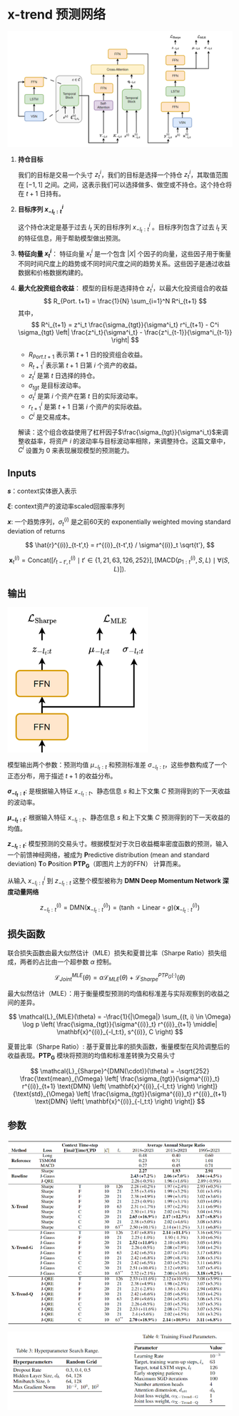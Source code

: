 # x-trend 预测网络

![模型结构](assets/README/image.png)

1. **持仓目标**

    我们的目标是交易一个头寸 $z_{t}^i$，我们的目标是选择一个持仓 $z_{t}^i$，其取值范围在 $[-1 ,1]$ 之间。之间，这表示我们可以选择做多、做空或不持仓。这个持仓将在 $t+1$ 日持有。

2. **目标序列 $x^{i}_{-l_t:t}$**

   这个持仓决定是基于过去 $l_t$ 天的目标序列 $x^i_{-l_t:t}$ 。目标序列包含了过去 $l_t$ 天的特征信息，用于帮助模型做出预测。

3. **特征向量 $x^i_t$**：
   特征向量 $x^i_t$ 是一个包含 $|X|$ 个因子的向量，这些因子用于衡量不同时间尺度上的趋势或不同时间尺度之间的趋势关系。这些因子是通过收益数据和价格数据构建的。

4. **最大化投资组合收益**：
   模型的目标是选择持仓 $z^i_t$，以最大化投资组合的收益
   $$ R_{Port. t+1} = \frac{1}{N} \sum_{i=1}^N R^i_{t+1} $$
   其中，
   $$ R^i_{t+1} = z^i_t \frac{\sigma_{tgt}}{\sigma^i_t} r^i_{t+1} - C^i \sigma_{tgt} \left| \frac{z^i_t}{\sigma^i_t} - \frac{z^i_{t-1}}{\sigma^i_{t-1}} \right| $$

   - $R_{Port. t+1}$ 表示第 $t+1$ 日的投资组合收益。
   - $R^i_{t+1}$ 表示第 $t+1$ 日第 $i$ 个资产的收益。
   - $z^i_t$ 是第 $t$ 日选择的持仓。
   - $\sigma_{tgt}$ 是目标波动率。
   - $\sigma^i_t$ 是第 $i$ 个资产在第 $t$ 日的实际波动率。
   - $r^i_{t+1}$ 是第 $t+1$ 日第 $i$ 个资产的实际收益。
   - $C^i$ 是交易成本。

    解读：这个组合收益使用了杠杆因子$\frac{\sigma_{tgt}}{\sigma^i_t}$来调整收益率，将资产 $i$ 的波动率与目标波动率相除，来调整持仓。这篇文章中，$C^i$ 设置为 0 来表现展现模型的预测能力。

## Inputs

**$s$**：context实体嵌入表示

**$\xi$**: context资产的波动率scaled回报率序列

**$x$**: 一个趋势序列，$\sigma_t^{(i)}$ 是之前60天的 exponentially weighted moving standard deviation of returns

$$
\hat{r}^{(i)}_{t-t',t} = r^{(i)}_{t-t',t} / \sigma^{(i)}_t \sqrt{t'},
$$

$$
\mathbf{x}^{(i)}_t = \text{Concat} \left( [\hat{r}^{(i)}_{t-t',t} \mid t' \in \{1, 21, 63, 126, 252\}], [\text{MACD} (p^{(i)}_{1:t}, S, L) \mid \forall (S, L)] \right).
$$

## 输出

![输出以及损失函数](assets/README/image-4.png)

模型输出两个参数：预测均值 $\mu_{-l_t:t}$ 和预测标准差 $\sigma_{-l_t:t}$，这些参数构成了一个正态分布，用于描述 $t+1$ 的收益分布。

**$\sigma_{-l_t:t}$**: 是根据输入特征 $x_{-l_t:t}$、静态信息 $s$ 和上下文集 $C$ 预测得到的下一天收益的波动率。

**$\mu_{-l_t:t}$**: 根据输入特征 $x_{-l_t:t}$、静态信息 $s$ 和上下文集 $C$ 预测得到的下一天收益的均值。

**$z_{-l_t:t}$**: 模型预测的交易头寸。根据模型对于次日收益概率密度函数的预测，输入一个前馈神经网络，被成为  **P**redictive distribution (mean and standard deviation) **T**o **P**osition $\mathbf{PTP_G}$（即图片上方的FFN） 计算而来。

从输入 $x^i_{-l_i:t}$ 到 $z_{-l_t:t}$ 这整个模型被称为 **DMN Deep Momentum Network 深度动量网络**

$$
z^{(i)}_{-l_t:t} = \text{DMN} \left( \mathbf{x}^{(i)}_{-l_t:t} \right) = \left( \tanh \circ \text{Linear} \circ g \right) \left( \mathbf{x}^{(i)}_{-l_t:t} \right)
$$

## 损失函数

联合损失函数由最大似然估计（MLE）损失和夏普比率（Sharpe Ratio）损失组成，两者的占比由一个超参数 $\alpha$ 控制。

$$
\mathcal{L}^{MLE}_{Joint}(\theta) = \alpha \mathcal{L}_{MLE}(\theta) + \mathcal{L}^{PTP_G(\cdot)}_{Sharpe}(\theta)
$$

最大似然估计（MLE）：用于衡量模型预测的均值和标准差与实际观察到的收益之间的差异。

$$
\mathcal{L}_{MLE}(\theta) = -\frac{1}{|\Omega|} \sum_{(t, i) \in \Omega} \log p \left( \frac{\sigma_{tgt}}{\sigma^{(i)}_t} r^{(i)}_{t+1} \middle| \mathbf{x}^{(i)}_{-l_t:t}, s^{(i)}, C \right)
$$

夏普比率（Sharpe Ratio）: 基于夏普比率的损失函数，衡量模型在风险调整后的收益表现。$\mathbf{PTP_G}$ 模块将预测的均值和标准差转换为交易头寸

$$
\mathcal{L}_{Sharpe}^{DMN(\cdot)}(\theta) = -\sqrt{252} \frac{\text{mean}_{\Omega} \left[ \frac{\sigma_{tgt}}{\sigma^{(i)}_t} r^{(i)}_{t+1} \text{DMN} \left( \mathbf{x}^{(i)}_{-l_t:t} \right) \right]}{\text{std}_{\Omega} \left[ \frac{\sigma_{tgt}}{\sigma^{(i)}_t} r^{(i)}_{t+1} \text{DMN} \left( \mathbf{x}^{(i)}_{-l_t:t} \right) \right]}
$$

## 参数

![数据参数以及对应表现](assets/README/image-9.png)

![参数](assets/README/image-8.png)
